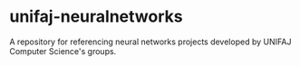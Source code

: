 # unifaj-neuralnetworks
A repository for referencing neural networks projects developed by UNIFAJ Computer Science's groups.
